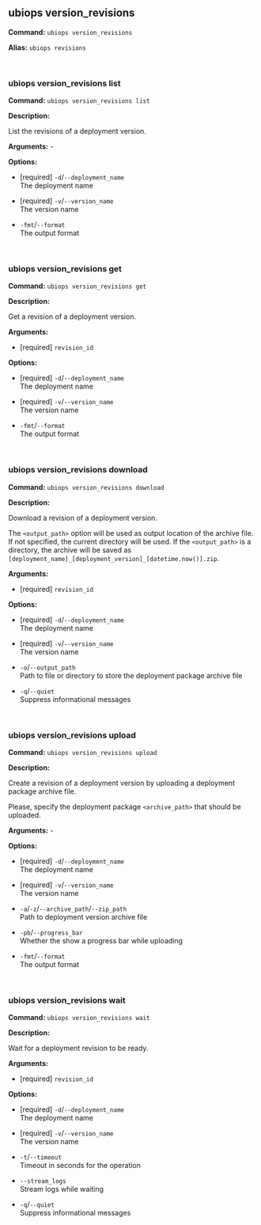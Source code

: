 ## ubiops version_revisions

**Command:** `ubiops version_revisions`

**Alias:** `ubiops revisions`


<br/>

### ubiops version_revisions list

**Command:** `ubiops version_revisions list`

**Description:**

List the revisions of a deployment version.

**Arguments:** - 

**Options:**

- [required] `-d`/`--deployment_name`<br/>The deployment name

- [required] `-v`/`--version_name`<br/>The version name

- `-fmt`/`--format`<br/>The output format


<br/>

### ubiops version_revisions get

**Command:** `ubiops version_revisions get`

**Description:**

Get a revision of a deployment version.

**Arguments:**

- [required] `revision_id`



**Options:**

- [required] `-d`/`--deployment_name`<br/>The deployment name

- [required] `-v`/`--version_name`<br/>The version name

- `-fmt`/`--format`<br/>The output format


<br/>

### ubiops version_revisions download

**Command:** `ubiops version_revisions download`

**Description:**

Download a revision of a deployment version.

The `<output_path>` option will be used as output location of the archive file. If not specified,
the current directory will be used. If the `<output_path>` is a directory, the archive will be
saved as `[deployment_name]_[deployment_version]_[datetime.now()].zip`.

**Arguments:**

- [required] `revision_id`



**Options:**

- [required] `-d`/`--deployment_name`<br/>The deployment name

- [required] `-v`/`--version_name`<br/>The version name

- `-o`/`--output_path`<br/>Path to file or directory to store the deployment package archive file

- `-q`/`--quiet`<br/>Suppress informational messages


<br/>

### ubiops version_revisions upload

**Command:** `ubiops version_revisions upload`

**Description:**

Create a revision of a deployment version by uploading a deployment package archive file.

Please, specify the deployment package `<archive_path>` that should be uploaded.

**Arguments:** - 

**Options:**

- [required] `-d`/`--deployment_name`<br/>The deployment name

- [required] `-v`/`--version_name`<br/>The version name

- `-a`/`-z`/`--archive_path`/`--zip_path`<br/>Path to deployment version archive file

- `-pb`/`--progress_bar`<br/>Whether the show a progress bar while uploading

- `-fmt`/`--format`<br/>The output format


<br/>

### ubiops version_revisions wait

**Command:** `ubiops version_revisions wait`

**Description:**

Wait for a deployment revision to be ready.

**Arguments:**

- [required] `revision_id`



**Options:**

- [required] `-d`/`--deployment_name`<br/>The deployment name

- [required] `-v`/`--version_name`<br/>The version name

- `-t`/`--timeout`<br/>Timeout in seconds for the operation

- `--stream_logs`<br/>Stream logs while waiting

- `-q`/`--quiet`<br/>Suppress informational messages


<br/>
